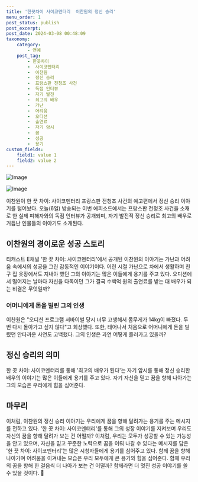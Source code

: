 ```yaml
---
title: '한끗차이 사이코멘터리  이찬원의 정신 승리'
menu_order: 1
post_status: publish
post_excerpt: 
post_date: 2024-03-08 00:48:09
taxonomy:
    category:
        - 연예
    post_tag:
        - 한끗차이
        -  사이코멘터리
        -  이찬원
        -  정신 승리
        -  프랑스판 전청조 사건
        -  독점 인터뷰
        -  자기 발전
        -  최고의 배우
        -  가난
        -  어려움
        -  오디션
        -  출연료
        -  자기 암시
        -  꿈
        -  성공
        -  용기
custom_fields:
    field1: value 1
    field2: value 2
---
```


![Image](https://ssl.pstatic.net/mimgnews/image/312/2024/03/06/0000652180_001_20240306184801338.jpg?type=w540)

![Image](https://mimgnews.pstatic.net/image/312/2024/03/06/0000652180_002_20240306184801512.jpg?type=w540)

이찬원이 한 끗 차이: 사이코멘터리 프랑스판 전청조 사건의 예고편에서 정신 승리 이야기를 털어놨다. 오늘(6일) 방송되는 이번 에피소드에서는 프랑스판 전청조 사건을 소재로 한 실제 피해자와의 독점 인터뷰가 공개되며, 자기 발전적 정신 승리로 최고의 배우로 거듭난 인물들의 이야기도 소개된다.
## 이찬원의 경이로운 성공 스토리
티캐스트 E채널 '한 끗 차이: 사이코멘터리'에서 공개된 이찬원의 이야기는 가난과 어려움 속에서의 성공을 그린 감동적인 이야기이다. 어린 시절 가난으로 차에서 생활하며 친구 집 옷장에서도 지내야 했던 그의 이야기는 많은 이들에게 용기를 주고 있다. 오디션에서 떨어지는 날마다 자신을 다독이던 그가 결국 수백억 원의 출연료를 받는 대 배우가 되는 비결은 무엇일까?
### 어머니에게 돈을 빌린 그의 인생
이찬원은 "오디션 프로그램 서바이벌 당시 너무 고생해서 몸무게가 14kg이 빠졌다. 두 번 다시 돌아가고 싶지 않다"고 회상했다. 또한, 태어나서 처음으로 어머니에게 돈을 빌렸던 안타까운 사연도 고백했다. 그의 인생은 과연 어떻게 흘러가고 있을까?
## 정신 승리의 의미
한 끗 차이: 사이코멘터리를 통해 '최고의 배우가 된다'는 자기 암시를 통해 정신 승리한 배우의 이야기는 많은 이들에게 용기를 주고 있다. 자기 자신을 믿고 꿈을 향해 나아가는 그의 모습은 우리에게 힘을 심어준다.
## 마무리
이처럼, 이찬원의 정신 승리 이야기는 우리에게 꿈을 향해 달려가는 용기를 주는 메시지를 전하고 있다. '한 끗 차이: 사이코멘터리'를 통해 그의 성장 이야기를 지켜보며 우리도 자신의 꿈을 향해 달려가 보는 건 어떨까?
이처럼, 우리는 모두가 성공할 수 있는 가능성을 안고 있으며, 자신을 믿고 꾸준한 노력으로 꿈을 이뤄 나갈 수 있다는 메시지를 담은 '한 끗 차이: 사이코멘터리'는 많은 시청자들에게 용기를 심어주고 있다. 함께 꿈을 향해 나아가며 어려움을 이겨내는 모습은 우리 모두에게 큰 용기와 힘을 심어준다. 함께 우리의 꿈을 향해 한 걸음씩 더 나아가 보는 건 어떨까? 함께라면 더 멋진 성공 이야기를 쓸 수 있을 것이다. 🌟
